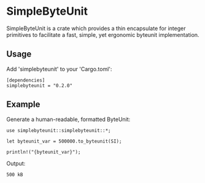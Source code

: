 # SimpleByteUnit

SimpleByteUnit is a crate which provides a thin encapsulate for integer primitives to facilitate a fast, simple, yet ergonomic byteunit implementation.

## Usage

Add 'simplebyteunit' to your 'Cargo.toml':

```
[dependencies]
simplebyteunit = "0.2.0"
```

## Example

Generate a human-readable, formatted ByteUnit: 

```
use simplebyteunit::simplebyteunit::*;

let byteunit_var = 500000.to_byteunit(SI);

println!("{byteunit_var}");
```

Output:

```
500 kB
```
